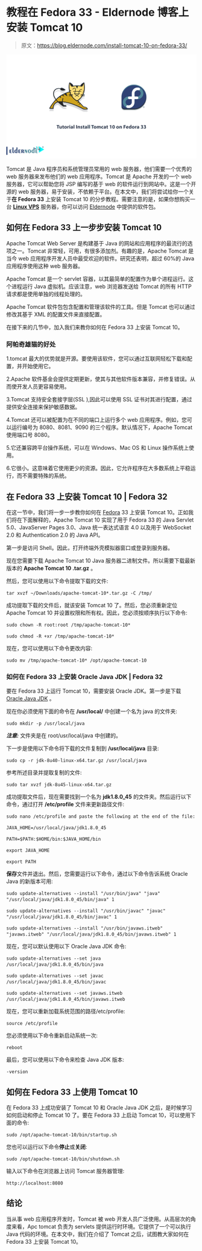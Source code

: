 # 教程在 Fedora 33 - Eldernode 博客上安装 Tomcat 10

> 原文：<https://blog.eldernode.com/install-tomcat-10-on-fedora-33/>

![Tutorial Install Tomcat 10 on Fedora 33](img/8506aad1f9676c439152a661692c0fb2.png)

Tomcat 是 Java 程序员和系统管理员常用的 web 服务器，他们需要一个优秀的 web 服务器来发布他们的 web 应用程序。Tomcat 是 Apache 开发的一个 web 服务器，它可以帮助您将 JSP 编写的基于 web 的软件运行到网站中。这是一个开源的 web 服务器，易于安装，不依赖于平台。在本文中，我们将尝试给你一个关于**在 Fedora 33** 上安装 Tomcat 10 的分步教程。需要注意的是，如果你想购买一台 **[Linux VPS](https://eldernode.com/linux-vps/)** 服务器，你可以访问 [Eldernode](https://eldernode.com/) 中提供的软件包。

## **如何在 Fedora 33 上一步步安装 Tomcat 10**

Apache Tomcat Web Server 是构建基于 Java 的网站和应用程序的最流行的选项之一。Tomcat 非常轻，可用，有很多添加剂。有趣的是，Apache Tomcat 是当今 web 应用程序开发人员中最受欢迎的软件。研究还表明，超过 60%的 Java 应用程序使用这种 web 服务器。

Apache Tomcat 是一个 servlet 容器，以其最简单的配置作为单个进程运行。这个进程运行 Java 虚拟机。应该注意，web 浏览器发送给 Tomcat 的所有 HTTP 请求都是使用单独的线程处理的。

Apache Tomcat 软件包包含配置和管理该软件的工具。但是 Tomcat 也可以通过修改其基于 XML 的配置文件来直接配置。

在接下来的几节中，加入我们来教你如何在 Fedora 33 上安装 Tomcat 10。

### **阿帕奇雄猫**的好处

1.tomcat 最大的优势就是开源。要使用该软件，您可以通过互联网轻松下载和配置，并开始使用它。

2.Apache 软件基金会提供定期更新，使其与其他软件版本兼容，并修复错误。从而使开发人员更容易使用。

3.Tomcat 支持安全套接字层(SSL ),因此可以使用 SSL 证书对其进行配置，通过提供安全连接来保护敏感数据。

4.Tomcat 还可以被配置为在不同的端口上运行多个 web 应用程序。例如，您可以运行编号为 8080、8081、9090 的三个程序。默认情况下，Apache Tomcat 使用端口号 8080。

5.它还兼容跨平台操作系统，可以在 Windows、Mac OS 和 Linux 操作系统上使用。

6.它很小。这意味着它使用更少的资源。因此，它允许程序在大多数系统上平稳运行，而不需要特殊的系统。

## **在 Fedora 33 上安装 Tomcat 10 | Fedora 32**

在这一节中，我们将一步一步教你如何在 [Fedora](https://blog.eldernode.com/tag/fedora/) 33 上安装 Tomcat 10。正如我们将在下面解释的，Apache Tomcat 10 实现了用于 Fedora 33 的 Java Servlet 5.0、JavaServer Pages 3.0、Java 统一表达式语言 4.0 以及用于 WebSocket 2.0 和 Authentication 2.0 的 Java API。

第一步是访问 Shell。因此，打开终端外壳模拟器窗口或登录到服务器。

现在您需要下载 Apache Tomcat 10 Java 服务器二进制文件。所以需要下载最新版本的 **Apache Tomcat 10 .tar.gz** 。

然后，您可以使用以下命令提取下载的文件:

```
tar xvzf ~/Downloads/apache-tomcat-10*.tar.gz -C /tmp/
```

成功提取下载的文件后，就该安装 Tomcat 10 了。然后，您必须重新定位 Apache Tomcat 10 并设置权限和所有权。因此，您必须按顺序执行以下命令:

```
sudo chown -R root:root /tmp/apache-tomcat-10*
```

```
sudo chmod -R +xr /tmp/apache-tomcat-10*
```

现在，您可以使用以下命令更改内容:

```
sudo mv /tmp/apache-tomcat-10* /opt/apache-tomcat-10
```

### **如何在 Fedora 33 上安装 Oracle Java JDK | Fedora 32**

要在 Fedora 33 上运行 Tomcat 10，需要安装 Oracle JDK。第一步是下载 [Oracle Java JDK](http://www.oracle.com/technetwork/java/javase/downloads/jdk8-downloads-2133151.html) 。

现在你必须使用下面的命令在 **/usr/local/** 中创建一个名为 java 的文件夹:

```
sudo mkdir -p /usr/local/java
```

***注意:*** 文件夹是在 root/usr/local/java 中创建的。

下一步是使用以下命令将下载的文件复制到 **/usr/local/java** 目录:

```
sudo cp -r jdk-8u40-linux-x64.tar.gz /usr/local/java
```

参考所述目录并提取复制的文件:

```
sudo tar xvzf jdk-8u45-linux-x64.tar.gz
```

成功提取文件后，现在需要找到一个名为 **jdk1.8.0_45** 的文件夹。然后运行以下命令，通过打开 **/etc/profile** 文件来更新路径文件:

```
sudo nano /etc/profile and paste the following at the end of the file:
```

```
JAVA_HOME=/usr/local/java/jdk1.8.0_45
```

```
PATH=$PATH:$HOME/bin:$JAVA_HOME/bin
```

```
export JAVA_HOME
```

```
export PATH
```

**保存**文件并退出。然后，您需要运行以下命令，通过以下命令告诉系统 Oracle Java 的新版本可用:

```
sudo update-alternatives --install "/usr/bin/java" "java" "/usr/local/java/jdk1.8.0_45/bin/java" 1
```

```
sudo update-alternatives --install "/usr/bin/javac" "javac" "/usr/local/java/jdk1.8.0_45/bin/javac" 1
```

```
sudo update-alternatives --install "/usr/bin/javaws.itweb" "javaws.itweb" "/usr/local/java/jdk1.8.0_45/bin/javaws.itweb" 1
```

现在，您可以默认使用以下 Oracle Java JDK 命令:

```
sudo update-alternatives --set java /usr/local/java/jdk1.8.0_45/bin/java
```

```
sudo update-alternatives --set javac /usr/local/java/jdk1.8.0_45/bin/javac
```

```
sudo update-alternatives --set javaws.itweb /usr/local/java/jdk1.8.0_45/bin/javaws.itweb
```

现在，您可以重新加载系统范围的路径/etc/profile:

```
source /etc/profile
```

您必须使用以下命令重新启动系统一次:

```
reboot
```

最后，您可以使用以下命令来检查 Java JDK 版本:

```
-version
```

## **如何在 Fedora 33** 上使用 Tomcat 10

在 Fedora 33 上成功安装了 Tomcat 10 和 Oracle Java JDK 之后，是时候学习如何启动和停止 Tomcat 10 了。要在 Fedora 33 上启动 Tomcat 10，可以使用下面的命令:

```
sudo /opt/apache-tomcat-10/bin/startup.sh
```

您也可以运行以下命令**停止**或**关闭**:

```
sudo /opt/apache-tomcat-10/bin/shutdown.sh
```

输入以下命令在浏览器上访问 Tomcat 服务器管理:

```
http://localhost:8080
```

## 结论

当从事 web 应用程序开发时，Tomcat 被 web 开发人员广泛使用。从高层次的角度来看，Apc tomcat 负责为 servlets 提供运行时环境。它提供了一个可以执行 Java 代码的环境。在本文中，我们在介绍了 Tomcat 之后，试图教大家如何在 Fedora 33 上安装 Tomcat 10。
